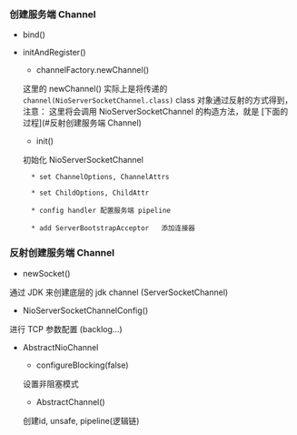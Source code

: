 ### 创建服务端 Channel 

* bind() 

* initAndRegister()

    - channelFactory.newChannel()

    这里的 newChannel() 实际上是将传递的 `channel(NioServerSocketChannel.class)` class 对象通过反射的方式得到，
    注意： 这里将会调用 NioServerSocketChannel 的构造方法，就是 [下面的过程](#反射创建服务端 Channel)
    
    - init()
    
    初始化 NioServerSocketChannel
    
        * set ChannelOptions, ChannelAttrs
        
        * set ChildOptions, ChildAttr
        
        * config handler 配置服务端 pipeline
        
        * add ServerBootstrapAcceptor   添加连接器

### 反射创建服务端 Channel

* newSocket() 

通过 JDK 来创建底层的 jdk channel (ServerSocketChannel)

* NioServerSocketChannelConfig() 

进行 TCP 参数配置 (backlog...)

* AbstractNioChannel 

    - configureBlocking(false)
    
    设置非阻塞模式
    
    - AbstractChannel() 
    
    创建id, unsafe, pipeline(逻辑链)
